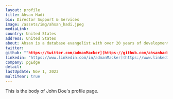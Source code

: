 ```yaml
---
layout: profile
title: Ahsan Hadi
bio: Director Support & Services
image: /assets/img/ahsan_hadi.jpeg
mediaLink: 
country: United States
address: United States
about: Ahsan is a database evangelist with over 20 years of development and management experience. He is passionate about databases, and has worked with Postgres and Oracle extensively throughout his career. With over 15 years of working with PostgreSQL, he has worked with companies like EDB as a Senior Director of Product Development, HighGo Software as VP of Product Development, and as a Programmer Analyst with British Telecom.
twitter: 
github: ""https://twitter.com/admanMacker](https://github.com/ahsanhadi"
linkedin: "https://www.linkedin.com/in/admanMacker](https://www.linkedin.com/in/ahsan-hadi-6667608/"
company: pgEdge 
detail: 
lastUpdate: Nov 1, 2023
multiYear: true
---
```


This is the body of John Doe's profile page.
